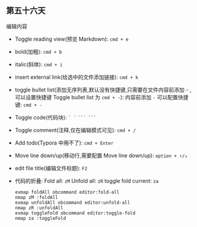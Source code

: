 ## 第五十六天

编辑内容

- Toggle reading view(预览 Markdown):
  `cmd + e`

- bold(加粗):
  `cmd + b`

- italic(斜体):
  `cmd + i`

- insert external link(给选中的文件添加链接):
  `cmd + k`

- toggle bullet list(添加无序列表,默认没有快捷键,只需要在文件内容前添加 - ,可以设置快捷键 Toggle bullet list 为 `cmd + -`):
  内容前添加 `-` 可以配置快捷键: `cmd + -`

- Toggle code(代码块):
  `` ` ` ``
  ` ``` ``` `

- Toggle comment(注释,仅在编辑模式可见):
  `cmd + /`

- Add todo(Typora 中用不了):
  `cmd + Enter`

- Move line down/up(移动行,需要配置 Move line down/up):
  `option + ↑/↓`

- edit file title(编辑文件标题):
  `F2`

- 代码的折叠:
  Fold all: `zM`
  Unfold all: `zR`
  toggle fold current: `za`

  ```
  exmap foldAll obcommand editor:fold-all
  nmap zM :foldAll
  exmap unfoldAll obcommand editor:unfold-all
  nmap zR :unfoldAll
  exmap toggleFold obcommand editor:toggle-fold
  nmap za :toggleFold
  ```
